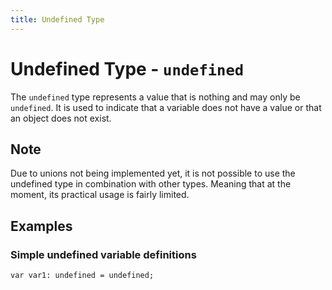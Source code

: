 ```yaml
---
title: Undefined Type
---
```


# Undefined Type - `undefined`

The `undefined` type represents a value that is nothing and may only be `undefined`. It is used to indicate that a variable
does not have a value or that an object does not exist.

<div class="important">
<h2>Note</h2>
<p>
Due to unions not being implemented yet, it is not possible to use the undefined type in combination with other types.
Meaning that at the moment, its practical usage is fairly limited.
</p>
</div>

## Examples

### Simple undefined variable definitions

```kipper
var var1: undefined = undefined;
```
